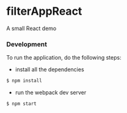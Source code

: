 # filterAppReact
A small React demo

### Development

To run the application, do the following steps:

* install all the dependencies
```sh
$ npm install
```
* run the webpack dev server
```sh
$ npm start
```
